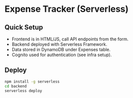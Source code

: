 
# Expense Tracker (Serverless)

## Quick Setup

- Frontend is in HTML/JS, call API endpoints from the form.
- Backend deployed with Serverless Framework.
- Data stored in DynamoDB under Expenses table.
- Cognito used for authentication (see infra setup).

## Deploy

```bash
npm install -g serverless
cd backend
serverless deploy
```
